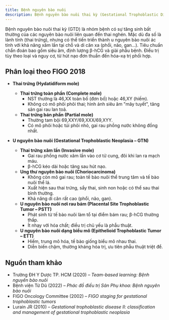 ```yaml
---
title: Bệnh nguyên bào nuôi
description: Bệnh nguyên bào nuôi thai kỳ (Gestational Trophoblastic Disease – GTD) là một nhóm bệnh lý đặc trưng bởi sự tăng sinh bất thường của tế bào nguyên bào nuôi (lớp tế bào phát triển thành nhau thai), có thể là lành tính hoặc ác tính, với khả năng di căn xa.
---
```


Bệnh nguyên bào nuôi thai kỳ (GTD) là nhóm bệnh có sự tăng sinh bất thường của các nguyên bào nuôi liên quan đến thai nghén. Mặc dù đa số là lành tính (thai trứng), nhưng có thể tiến triển thành u nguyên bào nuôi ác tính với khả năng xâm lấn tại chỗ và di căn xa (phổi, não, gan…). Tiêu chuẩn chẩn đoán bao gồm siêu âm, định lượng β-hCG và giải phẫu bệnh. Điều trị tùy theo loại và nguy cơ, từ hút nạo đơn thuần đến hóa–xạ trị phối hợp.

## Phân loại theo FIGO 2018

- **Thai trứng (Hydatidiform mole)**

  - **Thai trứng toàn phần (Complete mole)**
    - NST thường là 46,XX toàn bố (đơn bố) hoặc 46,XY (hiếm).
    - Không có mô phôi phôi thai; hình ảnh siêu âm "mây tuyết", tăng sản gai rau lan toả.
  - **Thai trứng bán phần (Partial mole)**
    - Thường tam bội 69,XXY/69,XXX/69,XYY.
    - Có mô phôi hoặc túi phôi nhỏ, gai rau phồng nước không đồng nhất.

- **U nguyên bào nuôi (Gestational Trophoblastic Neoplasia – GTN)**
  - **Thai trứng xâm lấn (Invasive mole)**
    - Gai rau phồng nước xâm lấn vào cơ tử cung, đôi khi lan ra mạch máu.
    - β-hCG kéo dài hoặc tăng sau hút nạo.
  - **Ung thư nguyên bào nuôi (Choriocarcinoma)**
    - Không còn mô gai rau; toàn tế bào nuôi thể trung tâm và tế bào nuôi thể lá.
    - Xuất hiện sau thai trứng, sẩy thai, sinh non hoặc có thể sau thai bình thường.
    - Khả năng di căn rất cao (phổi, não, gan).
  - **U nguyên bào nuôi nơi rau bám (Placental Site Trophoblastic Tumor – PSTT)**
    - Phát sinh từ tế bào nuôi làm tổ tại điểm bám rau; β-hCG thường thấp.
    - Ít nhạy với hóa chất; điều trị chủ yếu là phẫu thuật.
  - **U nguyên bào nuôi dạng biểu mô (Epithelioid Trophoblastic Tumor – ETT)**
    - Hiếm, trung mô hóa, tế bào giống biểu mô nhau thai.
    - Diễn biến chậm, thường kháng hóa trị, ưu tiên phẫu thuật triệt để.

## Nguồn tham khảo

- Trường ĐH Y Dược TP. HCM (2020) – _Team-based learning: Bệnh nguyên bào nuôi_
- Bệnh viện Từ Dũ (2022) – _Phác đồ điều trị Sản Phụ khoa: Bệnh nguyên bào nuôi_
- FIGO Oncology Committee (2002) – _FIGO staging for gestational trophoblastic tumors_
- Lurain JR (2010) – _Gestational trophoblastic disease II: classification and management of gestational trophoblastic neoplasia_
